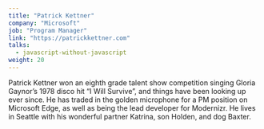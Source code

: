 ```yaml
---
title: "Patrick Kettner"
company: "Microsoft"
job: "Program Manager"
link: "https://patrickkettner.com"
talks:
  - javascript-without-javascript
weight: 20
---
```


Patrick Kettner won an eighth grade talent show competition singing Gloria Gaynor’s 1978 disco hit “I Will Survive”, and things have been looking up ever since. He has traded in the golden microphone for a PM position on Microsoft Edge, as well as being the lead developer for Modernizr. He lives in Seattle with his wonderful partner Katrina, son Holden, and dog Baxter.
